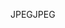 <span data-ttu-id="a7690-101">JPEG</span><span class="sxs-lookup"><span data-stu-id="a7690-101">JPEG</span></span>